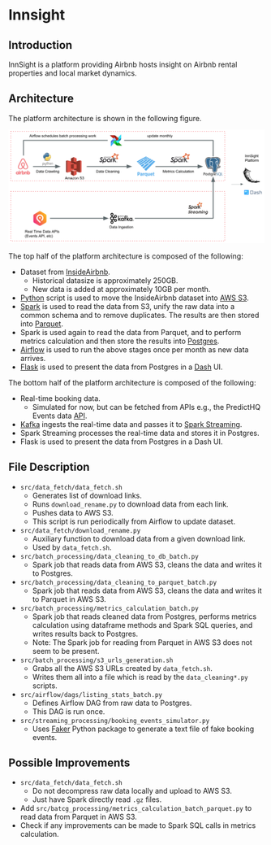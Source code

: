 # Innsight

## Introduction

InnSight is a platform providing Airbnb hosts insight on Airbnb rental properties and local market dynamics.

## Architecture

The platform architecture is shown in the following figure.

![tech stack](./common/images/architecture.png)

The top half of the platform architecture is composed of the following:
- Dataset from [InsideAirbnb](http://insideairbnb.com/get-the-data.html).
    * Historical datasize is approximately 250GB.
    * New data is added at approximately 10GB per month.
- [Python](https://www.python.org/) script is used to move the InsideAirbnb dataset into [AWS S3](https://aws.amazon.com/s3/).
- [Spark](https://spark.apache.org/) is used to read the data from S3, unify the raw data into a common schema and to remove duplicates. The results are then stored into [Parquet](https://parquet.apache.org/).
- Spark is used again to read the data from Parquet, and to perform metrics calculation and then store the results into [Postgres](https://www.postgresql.org/).
- [Airflow](https://airflow.apache.org/) is used to run the above stages once per month as new data arrives.
- [Flask](https://flask.palletsprojects.com/en/2.0.x/) is used to present the data from Postgres in a [Dash](https://plotly.com/dash/) UI.

The bottom half of the platform architecture is composed of the following:
- Real-time booking data.
    * Simulated for now, but can be fetched from APIs e.g., the PredictHQ Events data [API](https://www.predicthq.com/apis).
- [Kafka](https://kafka.apache.org/) ingests the real-time data and passes it to [Spark Streaming](https://spark.apache.org/docs/latest/streaming-programming-guide.html).
- Spark Streaming processes the real-time data and stores it in Postgres.
- Flask is used to present the data from Postgres in a Dash UI.

## File Description

- `src/data_fetch/data_fetch.sh`
    * Generates list of download links.
    * Runs `download_rename.py` to download data from each link.
    * Pushes data to AWS S3.
    * This script is run periodically from Airflow to update dataset.
- `src/data_fetch/download_rename.py`
    * Auxiliary function to download data from a given download link.
    * Used by `data_fetch.sh`.
- `src/batch_processing/data_cleaning_to_db_batch.py`
    * Spark job that reads data from AWS S3, cleans the data and writes it to Postgres.
- `src/batch_processing/data_cleaning_to_parquet_batch.py`
    * Spark job that reads data from AWS S3, cleans the data and writes it to Parquet in AWS S3.
- `src/batch_processing/metrics_calculation_batch.py`
    * Spark job that reads cleaned data from Postgres, performs metrics calculation using dataframe methods and Spark SQL queries, and writes results back to Postgres.
    * Note: The Spark job for reading from Parquet in AWS S3 does not seem to be present.
- `src/batch_processing/s3_urls_generation.sh`
    * Grabs all the AWS S3 URLs created by `data_fetch.sh`.
    * Writes them all into a file which is read by the `data_cleaning*.py` scripts.
- `src/airflow/dags/listing_stats_batch.py`
    * Defines Airflow DAG from raw data to Postgres.
    * This DAG is run once.
- `src/streaming_processing/booking_events_simulator.py`
    * Uses [Faker](https://faker.readthedocs.io/en/master/) Python package to generate a text file of fake booking events.


## Possible Improvements

- `src/data_fetch/data_fetch.sh`
    * Do not decompress raw data locally and upload to AWS S3.
    * Just have Spark directly read `.gz` files.
- Add `src/batcg_processing/metrics_calculation_batch_parquet.py` to read data from Parquet in AWS S3.
- Check if any improvements can be made to Spark SQL calls in metrics calculation.
